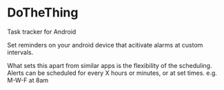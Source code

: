 # DoTheThing
Task tracker for Android

Set reminders on your android device that acitivate alarms at custom intervals. 

What sets this apart from similar apps is the flexibility of the scheduling. Alerts can be scheduled for every X hours or minutes, or at set times. e.g. M-W-F at 8am
